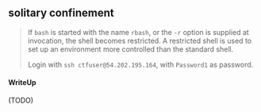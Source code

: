 ## solitary confinement

> If `bash` is started with the name `rbash`, or the `-r` option is supplied at invocation, the shell becomes restricted. A restricted shell is used to set up an environment more controlled than the standard shell.
>
> Login with `ssh ctfuser@54.202.195.164`, with `Password1` as password.

#### WriteUp

(TODO)